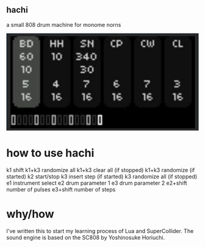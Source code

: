 ## hachi

a small 808 drum machine for monome norns

![hachi](hachi.jpg)

# how to use hachi
k1 shift
k1+k3 randomize all
k1+k3 clear all (if stopped)
k1+k3 randomize (if started)
k2 start/stop
k3 insert step (if started)
k3 randomize all (if stopped)
e1 instrument select
e2 drum parameter 1
e3 drum parameter 2
e2+shift number of pulses
e3+shift number of steps

# why/how
I've written this to start my learning process of Lua and SuperCollider.
The sound engine is based on the SC808 by Yoshinosuke Horiuchi. 

